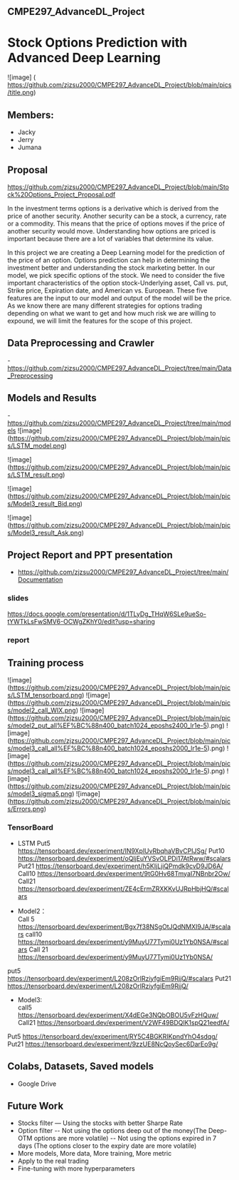 ## CMPE297_AdvanceDL_Project
# Stock Options Prediction with Advanced Deep Learning

![image] ( https://github.com/zjzsu2000/CMPE297_AdvanceDL_Project/blob/main/pics/title.png)
## Members:
* Jacky
* Jerry
* Jumana

## Proposal
https://github.com/zjzsu2000/CMPE297_AdvanceDL_Project/blob/main/Stock%20Options_Project_Proposal.pdf

In the investment terms options is a derivative which is derived from the price of
another security. Another security can be a stock, a currency, rate or a commodity. This
means that the price of options moves if the price of another security would move.
Understanding how options are priced is important because there are a lot of variables
that determine its value.

In this project we are creating a Deep Learning model for the prediction of the
price of an option. Options prediction can help in determining the investment better and
understanding the stock marketing better. In our model, we pick specific options of the
stock. We need to consider the five important characteristics of the option
stock-Underlying asset, Call vs. put, Strike price, Expiration date, and American vs.
European. These five features are the input to our model and output of the model will be
the price. As we know there are many different strategies for options trading depending
on what we want to get and how much risk we are willing to expound, we will limit the
features for the scope of this project.


## Data Preprocessing and Crawler 
-https://github.com/zjzsu2000/CMPE297_AdvanceDL_Project/tree/main/Data_Preprocessing
## Models and Results 
-https://github.com/zjzsu2000/CMPE297_AdvanceDL_Project/tree/main/models
![image] (https://github.com/zjzsu2000/CMPE297_AdvanceDL_Project/blob/main/pics/LSTM_model.png)

![image] (https://github.com/zjzsu2000/CMPE297_AdvanceDL_Project/blob/main/pics/LSTM_result.png)

![image] (https://github.com/zjzsu2000/CMPE297_AdvanceDL_Project/blob/main/pics/Model3_result_Bid.png)

![image] (https://github.com/zjzsu2000/CMPE297_AdvanceDL_Project/blob/main/pics/Model3_result_Ask.png)


## Project Report and PPT presentation 
- https://github.com/zjzsu2000/CMPE297_AdvanceDL_Project/tree/main/Documentation
### slides
https://docs.google.com/presentation/d/1TLyDg_THqW6SLe9ueSo-tYWTkLsFwSMV6-OCWgZKhY0/edit?usp=sharing
### report

## Training process

![image] (https://github.com/zjzsu2000/CMPE297_AdvanceDL_Project/blob/main/pics/LSTM_tensorboard.png)
![image] (https://github.com/zjzsu2000/CMPE297_AdvanceDL_Project/blob/main/pics/model2_call_WIX.png)
![image] (https://github.com/zjzsu2000/CMPE297_AdvanceDL_Project/blob/main/pics/model2_put_all%EF%BC%88n400_batch1024_eposhs2400_lr1e-5).png)
![image] (https://github.com/zjzsu2000/CMPE297_AdvanceDL_Project/blob/main/pics/model3_call_all%EF%BC%88n400_batch1024_eposhs2000_lr1e-5).png)
![image] (https://github.com/zjzsu2000/CMPE297_AdvanceDL_Project/blob/main/pics/model3_call_all%EF%BC%88n400_batch1024_eposhs2000_lr1e-5).png)
![image] (https://github.com/zjzsu2000/CMPE297_AdvanceDL_Project/blob/main/pics/model3_sigma5.png)
![image] (https://github.com/zjzsu2000/CMPE297_AdvanceDL_Project/blob/main/pics/Errors.png)

### TensorBoard
* LSTM
Put5
https://tensorboard.dev/experiment/IN9XplUvRbqhaVBvCPIJSg/
Put10
https://tensorboard.dev/experiment/oQljEuYVSvOLPDi17AtRww/#scalars 
Put21
https://tensorboard.dev/experiment/h5KIjLjiQPmdk9cvD9JD6A/
Call10
https://tensorboard.dev/experiment/9tG0Hv68TmyaI7NBnbr2Ow/
Call21
https://tensorboard.dev/experiment/ZE4cErmZRXKKvUJRpHbjHQ/#scalars

* Model2：			
Call 5		
https://tensorboard.dev/experiment/Bgx7f38NSgOtJQdNMXI9JA/#scalars
call10	
https://tensorboard.dev/experiment/y9MuyU77Tymi0Uz1Yb0NSA/#scalars
Call 21
https://tensorboard.dev/experiment/y9MuyU77Tymi0Uz1Yb0NSA/
					
put5		
https://tensorboard.dev/experiment/L208zOrlRziyfgiEm9RjjQ/#scalars
Put21
https://tensorboard.dev/experiment/L208zOrlRziyfgiEm9RjjQ/
	
* Model3:			
call5				
https://tensorboard.dev/experiment/X4dEGe3NQbOBOU5vFzHQuw/
Call21
https://tensorboard.dev/experiment/V2WF49BDQlK1spQ21eedfA/

Put5
https://tensorboard.dev/experiment/RY5C4BGKRIKpndYhO4sdqg/
Put21
https://tensorboard.dev/experiment/9zzUE8NcQoySec6DarEo9g/


## Colabs, Datasets, Saved models
- Google Drive


## Future Work

* Stocks filter — Using the stocks with better Sharpe Rate 
* Option filter
  -- Not using the options deep out of the money(The Deep-OTM options are more volatile)
  -- Not using the options expired in 7 days (The options closer to the expiry date are more volatile) 
* More models, More data, More training, More metric
* Apply to the real trading
* Fine-tuning with more hyperparameters
